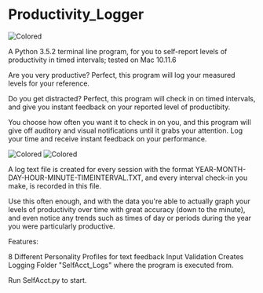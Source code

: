 # Productivity_Logger
![Colored](https://i.imgur.com/j71lxXH.png)

A Python 3.5.2 terminal line program, for you to self-report levels of productivity in timed intervals; tested on Mac 10.11.6

Are you very productive? Perfect, this program will log your measured levels for your reference.

Do you get distracted? Perfect, this program will check in on timed intervals, and give you instant feedback on your reported level of productibity.

You choose how often you want it to check in on you, and this program will give off auditory and visual notifications until it grabs your attention. Log your time and receive instant feedback on your performance.

![Colored](https://i.imgur.com/QAjhhiL.png)
![Colored](https://i.imgur.com/6X8RDFKr.png)

A log text file is created for every session with the format YEAR-MONTH-DAY-HOUR-MINUTE-TIMEINTERVAL.TXT, and every interval check-in you make, is recorded in this file.

Use this often enough, and with the data you're able to actually graph your levels of productivity over time with great accuracy (down to the minute), and even notice any trends such as times of day or periods during the year you were particularly productive.

Features:

8 Different Personality Profiles for text feedback
Input Validation
Creates Logging Folder "SelfAcct_Logs" where the program is executed from.

Run SelfAcct.py to start.
